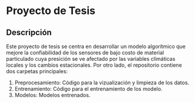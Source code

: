 <h1>Proyecto de Tesis</h1>

<h2>Descripción</h2>

<p>Este proyecto de tesis se centra en desarrollar un modelo algorítmico que mejore la confiabilidad de los sensores de bajo costo de material particulado cuya presición se ve afectado por las variables climáticas locales y los cambios estacionales. Por otro lado, el repositorio contiene dos carpetas principales:</p>

<ol>
  <li>Preprocesamiento: Código para la vizualización y limpieza de los datos.</li>
  <li>Entrenamiento: Código para el entrenamiento de los modelo.</li>
  <li>Modelos: Modelos entrenados.</li>
</ol>


